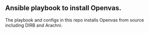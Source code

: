 Ansible playbook to install Openvas.
------------------------------------

The playbook and configs in this repo installs Openvas from source including DIRB and Arachni.

